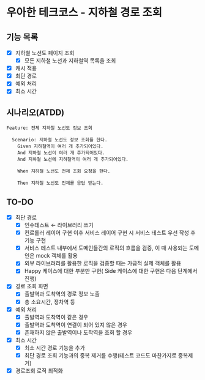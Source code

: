# 우아한 테크코스 - 지하철 경로 조회

## 기능 목록
- [x] 지하철 노선도 페이지 조회
    - [x] 모든 지하철 노선과 지하철역 목록을 조회
- [x] 캐시 적용
- [x] 최단 경로
- [x] 예외 처리
- [x] 최소 시간

## 시나리오(ATDD)

````gherkin
Feature: 전체 지하철 노선도 정보 조회

  Scenario: 지하철 노선도 정보 조회를 한다.
    Given 지하철역이 여러 개 추가되어있다.
    And 지하철 노선이 여러 개 추가되어있다.
    And 지하철 노선에 지하철역이 여러 개 추가되어있다.
    
    When 지하철 노선도 전체 조회 요청을 한다.
    
    Then 지하철 노선도 전체를 응답 받는다.
````

## TO-DO

- [x] 최단 경로
    - [x] 인수테스트 ← 라이브러리 쓰기
    - [x] 컨르롤러 레이어 구현 이후 서비스 레이어 구현 시 서비스 테스트 우선 작성 후 기능 구현
    - [x] 서비스 테스트 내부에서 도메인들간의 로직의 흐름을 검증, 이 때 사용되는 도메인은 mock 객체를 활용
    - [x] 외부 라이브러리를 활용한 로직을 검증할 때는 가급적 실제 객체를 활용
    - [x] Happy 케이스에 대한 부분만 구현( Side 케이스에 대한 구현은 다음 단계에서 진행)
    
- [x] 경로 조회 화면
    - [x] 출발역과 도착역의 경로 정보 노출
    - [x] 총 소요시간, 정차역 등
    
- [x] 예외 처리
    - [x] 출발역과 도착역이 같은 경우
    - [x] 출발역과 도착역이 연결이 되어 있지 않은 경우
    - [x] 존재하지 않은 출발역이나 도착역을 조회 할 경우
    
- [x] 최소 시간
    - [x] 최소 시간 경로 기능을 추가
    - [x] 최단 경로 조회 기능과의 중복 제거를 수행(테스트 코드도 마찬가지로 중복제거)

- [x] 경로조회 로직 최적화
